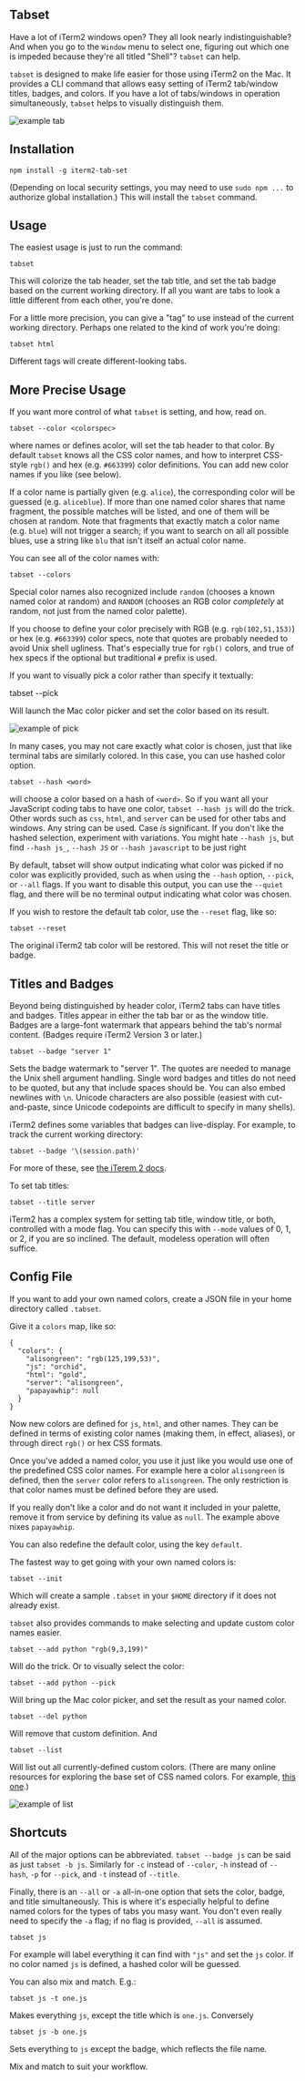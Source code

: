 Tabset
------

Have a lot of iTerm2 windows open? They all look nearly indistinguishable?
And when you go to the `Window` menu to select one, figuring out
which one is impeded because they're all titled "Shell"?  `tabset`
can help.

`tabset` is designed to make life easier for those using iTerm2 on
the Mac. It provides a CLI command that allows easy setting of
iTerm2 tab/window titles, badges, and colors. If you have a lot of
tabs/windows in operation simultaneously, `tabset` helps to visually
distinguish them.

![example tab](./docs/basic.png)

Installation
------------

    npm install -g iterm2-tab-set

(Depending on local security settings, you may need
to use `sudo npm ...` to authorize global installation.)
This will install the `tabset` command.

Usage
-----

The easiest usage is just to run the command:

    tabset

This will colorize the tab header, set the tab
title, and set the tab badge based on the current
working directory.  If all you want are tabs to
look a little different from each other, you're done.

For a little more precision, you can give a "tag" to
use instead of the current working directory. Perhaps
one related to the kind of work you're doing:

    tabset html

Different tags will create different-looking tabs.

More Precise Usage
------------------

If you want more control of what `tabset` is setting,
and how, read on.

    tabset --color <colorspec>

where <colorspec> names or defines acolor,
will set the tab header to that color.
By default `tabset` knows all the CSS color names,
and how to interpret CSS-style `rgb()` and hex
(e.g. `#663399`) color definitions. You can add
new color names if you like (see below).

If a color name is partially given (e.g. `alice`),
the corresponding color will be guessed (e.g.
`aliceblue`).  If more than one named color
shares that name fragment, the possible matches
will be listed, and one of them will be chosen
at random. Note that fragments that exactly match
a color name (e.g. `blue`) will not trigger a
search; if you want to search on all
all possible blues, use a string like `blu` that
isn't itself an actual color name.

You can see all of the color names with:

    tabset --colors

Special color names also recognized include `random`
(chooses a known named color at random) and
`RANDOM` (chooses an RGB color *completely*
at random, not just from the named color
palette).

If you choose to define your color precisely with RGB (e.g.
`rgb(102,51,153)`) or hex (e.g. `#663399`) color specs, note that quotes are
probably needed to avoid Unix shell ugliness. That's especially true for
`rgb()` colors, and true of hex specs if the optional but traditional `#`
prefix is used.

If you want to visually pick a color rather than
specify it textually:

   tabset --pick

Will launch the Mac color picker and set the color
based on its result.

![example of pick](./docs/pick.png)

In many cases, you may not care exactly what color is
chosen, just that like terminal tabs are similarly
colored. In this case, you can use hashed color option.

    tabset --hash <word>

will choose a color based on a hash of `<word>`. So if
you want all your JavaScript coding tabs to have one color,
`tabset --hash js` will do the trick. Other
words such as `css`, `html`, and `server` can be used
for other tabs and windows.
Any string can be used. Case *is* significant.
If you don't like the hashed selection, experiment with
variations. You might hate `--hash js`, but find
`--hash js_`, `--hash JS` or `--hash javascript` to be just right

By default, tabset will show output indicating what color was picked
if no color was explicitly provided, such as when using the `--hash`
option, `--pick`, or `--all` flags. If you want to disable this
output, you can use the `--quiet` flag, and there will be no terminal
output indicating what color was chosen.

If you wish to restore the default tab color, use the `--reset` flag, like so:

    tabset --reset

The original iTerm2 tab color will be restored. This will not reset the title
or badge.

Titles and Badges
-----------------

Beyond being distinguished by header color, iTerm2 tabs can have titles and
badges. Titles appear in either the tab bar or as the window title. Badges
are a large-font watermark that appears behind the tab's normal content.
(Badges require iTerm2 Version 3 or later.)

    tabset --badge "server 1"

Sets the badge watermark to "server 1". The quotes are needed
to manage the Unix shell argument handling. Single word badges
and titles do not need to be quoted, but any that include spaces
should be. You can also embed newlines with `\n`.
Unicode characters are also possible (easiest with cut-and-paste,
since Unicode codepoints are difficult to specify in many shells).

iTerm2 defines some variables that badges can live-display. For example,
to track the current working directory:

    tabset --badge '\(session.path)'

For more of these, see
[the iTerem 2 docs](https://www.iterm2.com/documentation-badges.html).

To set tab titles:

    tabset --title server

iTerm2 has a complex system for setting tab title, window title, or both,
controlled with a mode flag. You can specify this with `--mode`
values of 0, 1, or 2, if you are so inclined. The default, modeless
operation will often suffice.

Config File
-----------

If you want to add your own named colors, create a JSON file
in your home directory called `.tabset`.

Give it a `colors` map, like so:

    {
      "colors": {
        "alisongreen": "rgb(125,199,53)",
        "js": "orchid",
        "html": "gold",
        "server": "alisongreen",
        "papayawhip": null
      }
    }

Now new colors are defined for `js`, `html`, and other names. They can be
defined in terms of existing color names (making them, in effect, aliases),
or through direct `rgb()` or hex CSS formats.

Once you've added a named color, you use it just like you would use one of
the predefined CSS color names. For example here a color `alisongreen` is
defined, then the `server` color refers to `alisongreen`. The only
restriction is that color names must be defined before they are used.

If you really don't like a color and do not want it included in your
palette, remove it from service by defining its value as `null`. The
example above nixes `papayawhip`.

You can also redefine the default color, using the key `default`.

The fastest way to get going with your own named colors is:

    tabset --init

Which will create a sample
`.tabset` in your `$HOME` directory if it does
not already exist.

`tabset` also provides commands to make selecting and update
custom color
names easier.

    tabset --add python "rgb(9,3,199)"

Will do the trick. Or to visually select the color:

    tabset --add python --pick

Will bring up the Mac color picker, and set the result
as your named color.

    tabset --del python

Will remove that custom definition. And

    tabset --list

Will list out all currently-defined custom colors.
(There are many online resources for exploring the
base set of CSS named colors. For example,
[this one](http://www.crockford.com/wrrrld/color.html).)

![example of list](./docs/list.png)


Shortcuts
---------

All of the major options can be abbreviated. `tabset --badge js` can be
said as just `tabset -b js`. Similarly for `-c` instead of `--color`,
`-h` instead of `--hash`, `-p` for `--pick`, and `-t` instead of `--title`.

Finally, there is an `--all` or `-a` all-in-one option that sets the color, badge, and
title simultaneously. This is where it's especially helpful to define named
colors for the types of tabs you masy want. You don't even really need to
specify the `-a` flag; if no flag is provided, `--all` is assumed.

    tabset js

For example will label everything it can find with `"js"` and set the `js` color.
If no color named `js` is defined, a hashed color will be guessed.

You can also mix and match. E.g.:

    tabset js -t one.js

Makes everything `js`, except the title which is `one.js`. Conversely

    tabset js -b one.js

Sets everything to `js` except the badge, which reflects the file name.

Mix and match to suit your workflow.
